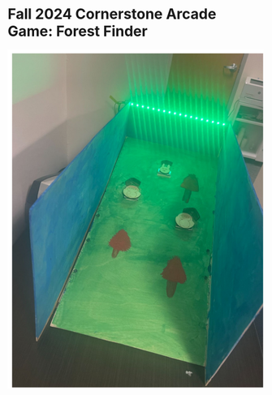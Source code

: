 # Fall 2024 Cornerstone Arcade Game: Forest Finder

![Final Build](/FinalBuild "Text to show on mouseover")
